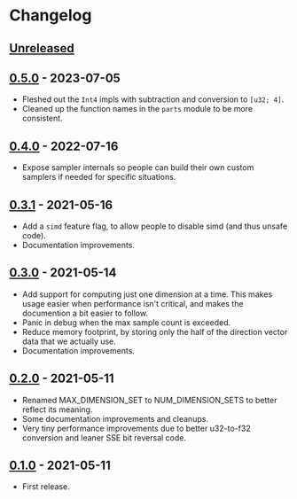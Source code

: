 # Changelog


## [Unreleased]


## [0.5.0] - 2023-07-05

- Fleshed out the `Int4` impls with subtraction and conversion to `[u32; 4]`.
- Cleaned up the function names in the `parts` module to be more consistent.


## [0.4.0] - 2022-07-16

- Expose sampler internals so people can build their own custom samplers if needed for specific situations.


## [0.3.1] - 2021-05-16

- Add a `simd` feature flag, to allow people to disable simd (and thus unsafe code).
- Documentation improvements.


## [0.3.0] - 2021-05-14

- Add support for computing just one dimension at a time.  This makes usage
  easier when performance isn't critical, and makes the documention a bit
  easier to follow.
- Panic in debug when the max sample count is exceeded.
- Reduce memory footprint, by storing only the half of the direction vector data that we actually use.
- Documentation improvements.


## [0.2.0] - 2021-05-11

- Renamed MAX_DIMENSION_SET to NUM_DIMENSION_SETS to better reflect its meaning.
- Some documentation improvements and cleanups.
- Very tiny performance improvements due to better u32-to-f32 conversion and
  leaner SSE bit reversal code.


## [0.1.0] - 2021-05-11

- First release.


[Unreleased]: https://github.com/cessen/sobol_burley/compare/v0.5.0...HEAD
[0.5.0]: https://github.com/cessen/sobol_burley/compare/v0.4.0...v0.5.0
[0.4.0]: https://github.com/cessen/sobol_burley/compare/v0.3.1...v0.4.0
[0.3.1]: https://github.com/cessen/sobol_burley/compare/v0.3.0...v0.3.1
[0.3.0]: https://github.com/cessen/sobol_burley/compare/v0.2.0...v0.3.0
[0.2.0]: https://github.com/cessen/sobol_burley/compare/v0.1.0...v0.2.0
[0.1.0]: https://github.com/cessen/sobol_burley/releases/tag/v0.1.0
